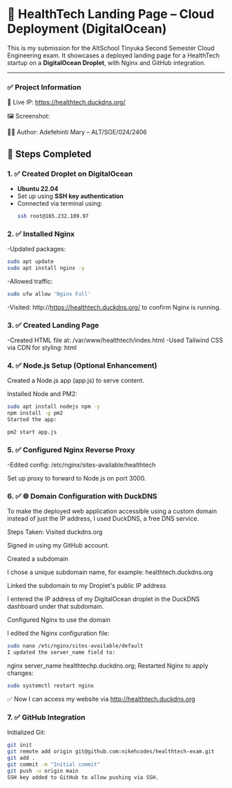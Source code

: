 # 🚀 HealthTech Landing Page – Cloud Deployment (DigitalOcean)

This is my submission for the AltSchool Tinyuka Second Semester Cloud Engineering exam. It showcases a deployed landing page for a HealthTech startup on a **DigitalOcean Droplet**, with Nginx and GitHub integration.

---

### ✅ Project Information
🔗 Live IP: https://healthtech.duckdns.org/

🖼️ Screenshot: 

🧑‍💻 Author: Adefehinti Mary – ALT/SOE/024/2406


## 📌 Steps Completed

### 1. ✅ Created Droplet on DigitalOcean
-  **Ubuntu 22.04**
- Set up using **SSH key authentication**
- Connected via terminal using:
  ```bash
  ssh root@165.232.109.97
### 2. ✅ Installed Nginx
-Updated packages:

```bash
sudo apt update
sudo apt install nginx -y
```
-Allowed traffic:

```bash
sudo ufw allow 'Nginx Full'
```

-Visited:
http://https://healthtech.duckdns.org/ to confirm Nginx is running.

### 3. ✅ Created Landing Page
-Created HTML file at:
/var/www/healthtech/index.html
-Used Tailwind CSS via CDN for styling:
html

### 4. ✅ Node.js Setup (Optional Enhancement)
Created a Node.js app (app.js) to serve content.

Installed Node and PM2:

```bash
sudo apt install nodejs npm -y
npm install -g pm2
Started the app:
```
```bash
pm2 start app.js
```
### 5. ✅ Configured Nginx Reverse Proxy
   
-Edited config:
/etc/nginx/sites-available/healthtech

Set up proxy to forward to Node.js on port 3000.

### 6. ✅ 🌐 Domain Configuration with DuckDNS
To make the deployed web application accessible using a custom domain instead of just the IP address, I used DuckDNS, a free DNS service.

Steps Taken:
Visited duckdns.org

Signed in using my GitHub account.

Created a subdomain

I chose a unique subdomain name, for example:
healthtech.duckdns.org

Linked the subdomain to my Droplet's public IP address

I entered the IP address of my DigitalOcean droplet in the DuckDNS dashboard under that subdomain.

Configured Nginx to use the domain

I edited the Nginx configuration file:

```bash
sudo nano /etc/nginx/sites-available/default
I updated the server_name field to:
```
nginx
server_name healthtechp.duckdns.org;
Restarted Nginx to apply changes:

```bash
sudo systemctl restart nginx
```
✅ Now I can access my website via http://healthtech.duckdns.org



### 7. ✅ GitHub Integration
Initialized Git:

```bash
git init
git remote add origin git@github.com:nikehcodes/healthtech-exam.git
git add .
git commit -m "Initial commit"
git push -u origin main
SSH key added to GitHub to allow pushing via SSH.
```





